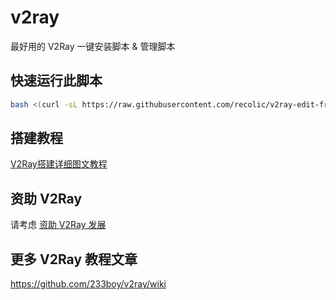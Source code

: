 # v2ray
最好用的 V2Ray 一键安装脚本 &amp; 管理脚本

## 快速运行此脚本

```bash
bash <(curl -sL https://raw.githubusercontent.com/recolic/v2ray-edit-from-233boy/master/install.sh)
```

## 搭建教程
[V2Ray搭建详细图文教程](https://github.com/233boy/v2ray/wiki/V2Ray%E6%90%AD%E5%BB%BA%E8%AF%A6%E7%BB%86%E5%9B%BE%E6%96%87%E6%95%99%E7%A8%8B)

## 资助 V2Ray
请考虑 [资助 V2Ray 发展](https://www.v2ray.com/chapter_00/02_donate.html)

## 更多 V2Ray 教程文章
https://github.com/233boy/v2ray/wiki

